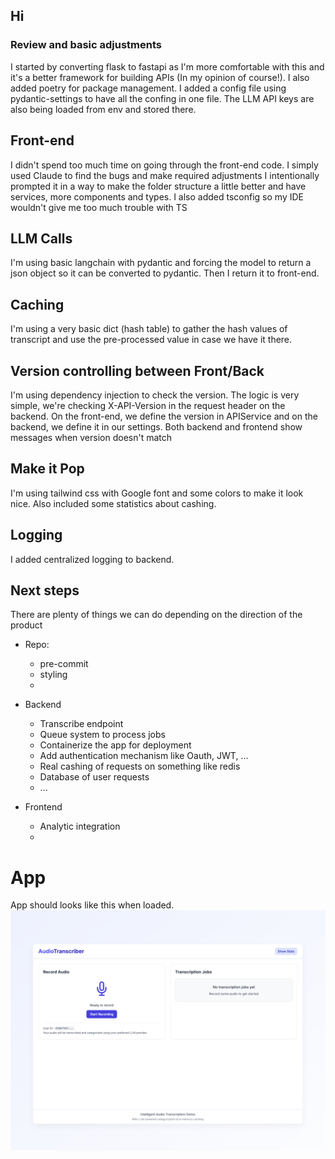 ## Hi

### Review and basic adjustments
I started by converting flask to fastapi as I'm more comfortable with this and it's a better framework for building APIs (In my opinion of course!). 
I also added poetry for package management.
I added a config file using pydantic-settings to have all the confing in one file. The LLM API keys are also being loaded from env and stored there.


## Front-end
I didn't spend too much time on going through the front-end code. I simply used Claude to find the bugs and make required adjustments
I intentionally prompted it in a way to make the folder structure a little better and have services, more components and types. I also added tsconfig so my IDE wouldn't give me too much trouble with TS

## LLM Calls
I'm using basic langchain with pydantic and forcing the model to return a json object so it can be converted to pydantic. Then I return it to front-end.

## Caching
I'm using a very basic dict (hash table) to gather the hash values of transcript and use the pre-processed value in case we have it there.

## Version controlling between Front/Back
I'm using dependency injection to check the version. The logic is very simple, we're checking X-API-Version in the request header on the backend.
On the front-end, we define the version in APIService and on the backend, we define it in our settings.
Both backend and frontend show messages when version doesn't match

## Make it Pop
I'm using tailwind css with Google font and some colors to make it look nice. Also included some statistics about cashing.


## Logging
I added centralized logging to backend. 


## Next steps
There are plenty of things we can do depending on the direction of the product
- Repo:
  - pre-commit
  - styling
  - 

- Backend
  - Transcribe endpoint
  - Queue system to process jobs
  - Containerize the app for deployment
  - Add authentication mechanism like Oauth, JWT, ...
  - Real cashing of requests on something like redis
  - Database of user requests
  - ...

- Frontend
  - Analytic integration 
  - 

# App
App should looks like this when loaded.
![Screenshot](transcribe_llm_app.png)

